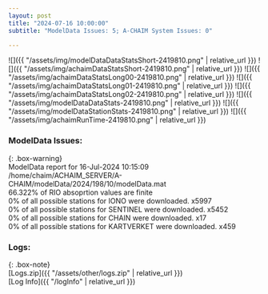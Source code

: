 ```yaml
---
layout: post
title: "2024-07-16 10:00:00"
subtitle: "ModelData Issues: 5; A-CHAIM System Issues: 0"

---
```


![]({{ "/assets/img/modelDataDataStatsShort-2419810.png" | relative_url }})
![]({{ "/assets/img/achaimDataStatsShort-2419810.png" | relative_url }})
![]({{ "/assets/img/achaimDataStatsLong00-2419810.png" | relative_url }})
![]({{ "/assets/img/achaimDataStatsLong01-2419810.png" | relative_url }})
![]({{ "/assets/img/achaimDataStatsLong02-2419810.png" | relative_url }})
![]({{ "/assets/img/modelDataDataStats-2419810.png" | relative_url }})
![]({{ "/assets/img/modelDataStationStats-2419810.png" | relative_url }})
![]({{ "/assets/img/achaimRunTime-2419810.png" | relative_url }})


### ModelData Issues:  
  
{: .box-warning}  
 ModelData report for 16-Jul-2024 10:15:09   
 /home/chaim/ACHAIM_SERVER/A-CHAIM/modelData/2024/198/10/modelData.mat   
 66.322% of RIO absoprtion values are finite   
 0% of all possible stations for IONO were downloaded. x5997   
 0% of all possible stations for SENTINEL were downloaded. x5452   
 0% of all possible stations for CHAIN were downloaded. x17   
 0% of all possible stations for KARTVERKET were downloaded. x459   
  


### Logs:  
  
{: .box-note}  
[Logs.zip]({{ "/assets/other/logs.zip" | relative_url }})  
[Log Info]({{ "/logInfo" | relative_url }})  
